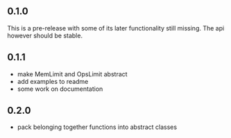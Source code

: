 ## 0.1.0

This is a pre-release with some of its later functionality still missing.
The api however should be stable.

## 0.1.1
- make MemLimit and OpsLimit abstract
- add examples to readme
- some work on documentation

## 0.2.0
- pack belonging together functions into abstract classes